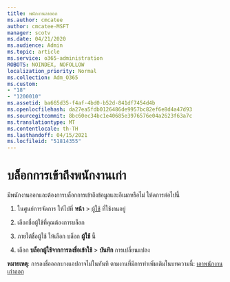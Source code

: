 ```yaml
---
title: พนักงานลาออก
ms.author: cmcatee
author: cmcatee-MSFT
manager: scotv
ms.date: 04/21/2020
ms.audience: Admin
ms.topic: article
ms.service: o365-administration
ROBOTS: NOINDEX, NOFOLLOW
localization_priority: Normal
ms.collection: Adm_O365
ms.custom:
- "18"
- "1200010"
ms.assetid: ba665d35-f4af-4bd0-b52d-841df7454d4b
ms.openlocfilehash: da27ea5fdb0126486de9957bc82ef6e8d4a47d93
ms.sourcegitcommit: 8bc60ec34bc1e40685e3976576e04a2623f63a7c
ms.translationtype: MT
ms.contentlocale: th-TH
ms.lasthandoff: 04/15/2021
ms.locfileid: "51814355"
---
```

# <a name="block-access-to-a-former-employee"></a>บล็อกการเข้าถึงพนักงานเก่า

มีพนักงานออกและต้องการบล็อกการเข้าถึงข้อมูลและอีเมลหรือไม่ ให้ดการต่อไปนี้
  
1. ในศูนย์การจัดการ ให้ไปที่ **หน้า** \> [ผู้ใช้](https://go.microsoft.com/fwlink/p/?linkid=834822) ที่ใช้งานอยู่

2. เลือกชื่อผู้ใช้ที่คุณต้องการบล็อก

3. ภายใต้ชื่อผู้ใช้ ให้เลือก บล็อก **ผู้ใช้** นี้

4. เลือก **บล็อกผู้ใช้จากการลงชื่อเข้าใช้** \> **บันทึก** การเปลี่ยนแปลง

**หมายเหตุ**: การลงชื่อออกบางแอปอาจไม่ในทันที ตามงานที่มีการทําเพิ่มเติมในบทความนี้: [เอาพนักงานเก่าออก](https://docs.microsoft.com/microsoft-365/admin/add-users/remove-former-employee)